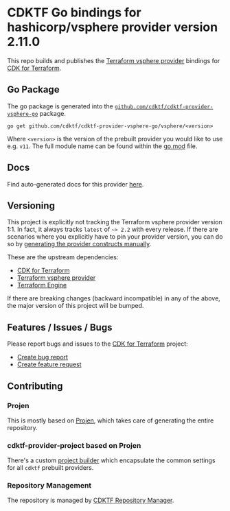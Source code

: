 # CDKTF Go bindings for hashicorp/vsphere provider version 2.11.0

This repo builds and publishes the [Terraform vsphere provider](https://registry.terraform.io/providers/hashicorp/vsphere/2.11.0/docs) bindings for [CDK for Terraform](https://cdk.tf).

## Go Package

The go package is generated into the [`github.com/cdktf/cdktf-provider-vsphere-go`](https://github.com/cdktf/cdktf-provider-vsphere-go) package.

`go get github.com/cdktf/cdktf-provider-vsphere-go/vsphere/<version>`

Where `<version>` is the version of the prebuilt provider you would like to use e.g. `v11`. The full module name can be found
within the [go.mod](https://github.com/cdktf/cdktf-provider-vsphere-go/blob/main/vsphere/go.mod#L1) file.

## Docs

Find auto-generated docs for this provider [here](https://github.com/cdktf/cdktf-provider-vsphere/blob/main/docs/API.go.md).


## Versioning

This project is explicitly not tracking the Terraform vsphere provider version 1:1. In fact, it always tracks `latest` of `~> 2.2` with every release. If there are scenarios where you explicitly have to pin your provider version, you can do so by [generating the provider constructs manually](https://cdk.tf/imports).

These are the upstream dependencies:

* [CDK for Terraform](https://cdk.tf)
* [Terraform vsphere provider](https://registry.terraform.io/providers/hashicorp/vsphere/2.11.0)
* [Terraform Engine](https://terraform.io)

If there are breaking changes (backward incompatible) in any of the above, the major version of this project will be bumped.

## Features / Issues / Bugs

Please report bugs and issues to the [CDK for Terraform](https://cdk.tf) project:

* [Create bug report](https://cdk.tf/bug)
* [Create feature request](https://cdk.tf/feature)

## Contributing

### Projen

This is mostly based on [Projen](https://github.com/projen/projen), which takes care of generating the entire repository.

### cdktf-provider-project based on Projen

There's a custom [project builder](https://github.com/cdktf/cdktf-provider-project) which encapsulate the common settings for all `cdktf` prebuilt providers.


### Repository Management

The repository is managed by [CDKTF Repository Manager](https://github.com/cdktf/cdktf-repository-manager/).
